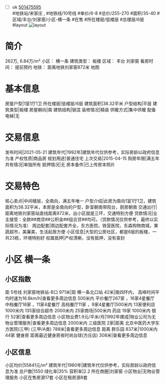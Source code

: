 - [ ] ok [501475595](https://bj.5i5j.com/ershoufang/501475595.html)  
 #地铁站/宋家庄 ,  #地铁线/10号线
#单价/6-8 #总价/255-270 #面积/35-40   #区域/丰台/刘家窑/小区-横一条 #在售 #所在楼层/低楼层 #总楼层/6层 #layout 
![layout](http://image2a.5i5j.com/bdir/layout/ef79424401574abfaf91bf58f3fdf478.jpg_P5.jpg) 
# 简介 
 262万,  6.84万/m² 
小区： 横一条
建筑类型： 板楼
区域： 丰台 刘家窑
看房时间： 提前预约
地铁： 距离地铁刘家窑872米 地图
# 基本信息 
 房屋户型|1室1厅1卫
所在楼层|低楼层/6层
建筑面积|38.32平米
户型结构|平层
建筑类型|板楼
房屋朝向|南
建筑结构|钢混
装修情况|精装
供暖方式|集中供暖
配备电梯|无
# 交易信息 
 发布时间|2021-05-21
建筑年代|1992年|建筑年代仅供参考，实际房龄以政府信息为准
产权性质|商品房
规划用途|普通住宅
上次交易|2015-04-15
购房年限|满五年
共有情况|单独所有
抵押情况|无
房本备件|已上传房本照片
# 交易特色 
 核心卖点|中间楼层，全南向，满五年唯一
户型介绍|此房为南向1室1厅1卫，建筑面积为38.32平米，本房是全南向的户型，卧室朝南带阳台，厨房朝南
交通出行|距离地铁刘家窑站直线距离872米，出小区就是三环，交通特别方便
贷款情况|业主接受：全款##商贷##公积金##组合贷##均可。（贷款情况仅供参考，最终以实际情况为准）
周边配套|周边配套齐全，东方医院，铁营医院，东森购物商城，果蔬超市，美廉美，生活起居方便
小区信息|大型的公房社区，都是6层的板楼，一共23栋，环境特别好
权属抵押|产权清晰，没有抵押，没有查封
# 小区 横一条
## 小区指数 
 距 5号线 刘家窑地铁站-B口 971米|距 横一条北口站 42米|南四环内， 高峰时间平均时速为16.8km/h|查看更多周边信息
500米内 平价餐厅267家 ，16家4星餐厅
中档餐厅18家 ，11家4星餐厅
高档餐厅11家 ，9家4星餐厅|500米内 13家便利店
1000米内 135家综合超市
2000米内 25家商场|500米内 药店 19家
1000米内 银行 52家|查看更多周边信息
小区物业费1.9元/平米/月|1992年建成|物业公司为无物业管理服务|查看更多周边信息
2000米内 三级医院 2家|距离 北京中医药大学东方医院(三甲) (三甲/A类) 788米|查看更多周边信息
距离 群乐园 837米|1000米内 44家 健身房
距离最近健身房夜时尚台球(方庄店) 308米|查看更多周边信息
## 小区信息 
 小区均价|55841元/m²
建筑年代|1980年|建筑年代仅供参考，实际房龄以政府信息为准
总户数|1550
绿化率|35%
容积率|2.2
所在商圈|刘家窑
小区物业|无物业管理服务
小区在售房源17套
小区在租房源8套
